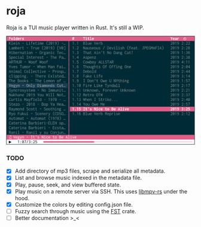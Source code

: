 # roja

Roja is a TUI music player written in Rust. It's still a WIP.

![Screenshot of roja in action](/assets/demo.png?raw=true "Roja Demo Screenshot")

### TODO

- [x] Add directory of mp3 files, scrape and serialize all metadata.
- [x] List and browse music indexed in the metadata file.
- [x] Play, pause, seek, and view buffered state.
- [x] Play music on a remote server via SSH. This uses [libmpv-rs][libmpv_rs] under the hood.
- [x] Customize the colors by editing config.json file.
- [ ] Fuzzy search through music using the [FST](fst_url) crate.
- [ ] Better documentation >_<

[libmpv_rs]: https://github.com/ParadoxSpiral/libmpv-rs
[fst_url]: https://github.com/BurntSushi/fst
